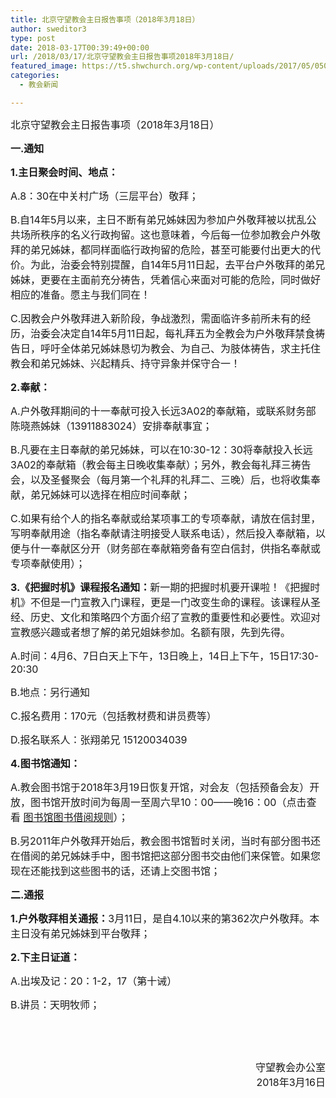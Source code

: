 ```yaml
---
title: 北京守望教会主日报告事项（2018年3月18日）
author: sweditor3
type: post
date: 2018-03-17T00:39:49+00:00
url: /2018/03/17/北京守望教会主日报告事项2018年3月18日/
featured_image: https://t5.shwchurch.org/wp-content/uploads/2017/05/0507-873x288.jpg
categories:
  - 教会新闻

---
```

<span style="font-size: 12pt;">北京守望教会主日报告事项（2018年3月18日）</span>

<!--more-->

<span style="font-size: 12pt;"><strong>一.通知</strong></span>

<span style="font-size: 12pt;"><strong>1.主日聚会时间、地点：</strong></span>

<span style="font-size: 12pt;">A.8：30在中关村广场（三层平台）敬拜；</span>

<span style="font-size: 12pt;">B.自14年5月以来，主日不断有弟兄姊妹因为参加户外敬拜被以扰乱公共场所秩序的名义行政拘留。这也意味着，今后每一位参加教会户外敬拜的弟兄姊妹，都同样面临行政拘留的危险，甚至可能要付出更大的代价。为此，治委会特别提醒，自14年5月11日起，去平台户外敬拜的弟兄姊妹，更要在主面前充分祷告，凭着信心来面对可能的危险，同时做好相应的准备。愿主与我们同在！</span>

<span style="font-size: 12pt;">C.因教会户外敬拜进入新阶段，争战激烈，需面临许多前所未有的经历，治委会决定自14年5月11日起，每礼拜五为全教会为户外敬拜禁食祷告日，呼吁全体弟兄姊妹恳切为教会、为自己、为肢体祷告，求主托住教会和弟兄姊妹、兴起精兵、持守异象并保守合一！</span>

<span style="font-size: 12pt;"><strong>2.奉献：</strong></span>

<span style="font-size: 12pt;">A.户外敬拜期间的十一奉献可投入长远3A02的奉献箱，或联系财务部陈晓燕姊妹（13911883024）安排奉献事宜；</span>

<span style="font-size: 12pt;">B.凡要在主日奉献的弟兄姊妹，可以在10:30-12：30将奉献投入长远3A02的奉献箱（教会每主日晚收集奉献）；另外，教会每礼拜三祷告会，以及圣餐聚会（每月第一个礼拜的礼拜二、三晚）后，也将收集奉献，弟兄姊妹可以选择在相应时间奉献；</span>

<span style="font-size: 12pt;">C.如果有给个人的指名奉献或给某项事工的专项奉献，请放在信封里，写明奉献用途（指名奉献请注明接受人联系电话），然后投入奉献箱，以便与什一奉献区分开（财务部在奉献箱旁备有空白信封，供指名奉献或专项奉献使用）；</span>

<span style="font-size: 12pt;"><strong>3.《把握时机》课程报名通知：</strong>新一期的把握时机要开课啦！《把握时机》不但是一门宣教入门课程，更是一门改变生命的课程。该课程从圣经、历史、文化和策略四个方面介绍了宣教的重要性和必要性。欢迎对宣教感兴趣或者想了解的弟兄姐妹参加。名额有限，先到先得。</span>

<span style="font-size: 12pt;">A.时间：4月6、7日白天上下午，13日晚上，14日上下午，15日17:30-20:30</span>

<span style="font-size: 12pt;">B.地点：另行通知</span>

<span style="font-size: 12pt;">C.报名费用：170元（包括教材费和讲员费等）</span>

<span style="font-size: 12pt;">D.报名联系人：张翔弟兄 15120034039</span>

<span style="font-size: 12pt;"><strong>4.图书馆通知：</strong></span>

<span style="font-size: 12pt;">A.教会图书馆于2018年3月19日恢复开馆，对会友（包括预备会友）开放，图书馆开放时间为每周一至周六早10：00——晚16：00（点击查看 <a href="/2018/03/17/北京守望教会图书馆借阅规则/">图书馆图书借阅规则</a>）；</span>

<span style="font-size: 12pt;">B.另2011年户外敬拜开始后，教会图书馆暂时关闭，当时有部分图书还在借阅的弟兄姊妹手中，图书馆把这部分图书交由他们来保管。如果您现在还能找到这些图书的话，还请上交图书馆；</span>

<span style="font-size: 12pt;"><strong>二.通报</strong></span>

<span style="font-size: 12pt;"><strong>1.户外敬拜相关通报：</strong>3月11日，是自4.10以来的第362次户外敬拜。本主日没有弟兄姊妹到平台敬拜；</span>

<span style="font-size: 12pt;"><strong>2.下主日证道：</strong></span>

<span style="font-size: 12pt;">A.出埃及记：20：1-2，17（第十诫）</span>

<span style="font-size: 12pt;">B.讲员：天明牧师；</span>

&nbsp;

&nbsp;

<p style="text-align: right;">
  <span style="font-size: 12pt;">守望教会办公室</span><br /> <span style="font-size: 12pt;"> 2018年3月16日</span>
</p>